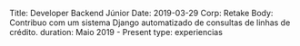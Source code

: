 Title: Developer Backend Júnior
Date: 2019-03-29
Corp: Retake
Body: Contribuo com um sistema Django automatizado de consultas de linhas de crédito.
duration: Maio 2019 - Present
type: experiencias